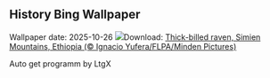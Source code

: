 ## History Bing Wallpaper
Wallpaper date: 2025-10-26
![](https://www.bing.com/th?id=OHR.AfricanRaven_EN-IN6796929078_UHD.jpg&w=1000)Download: [Thick-billed raven, Simien Mountains, Ethiopia (© Ignacio Yufera/FLPA/Minden Pictures)](https://www.bing.com/th?id=OHR.AfricanRaven_EN-IN6796929078_UHD.jpg)

Auto get programm by LtgX
